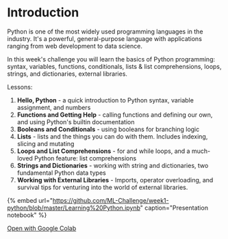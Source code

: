 # Introduction

Python is one of the most widely used programming languages in the industry. It's a powerful, general-purpose language with applications ranging from web development to data science.

In this week's challenge you will learn the basics of Python programming: syntax, variables, functions, conditionals, lists & list comprehensions, loops, strings, and dictionaries, external libraries.

Lessons:

1. **Hello, Python** - a quick introduction to Python syntax, variable assignment, and numbers
2. **Functions and Getting Help** - calling functions and defining our own, and using Python's builtin documentation
3. **Booleans and Conditionals** - using booleans for branching logic
4. **Lists** - lists and the things you can do with them. Includes indexing, slicing and mutating
5. **Loops and List Comprehensions** - for and while loops, and a much-loved Python feature: list comprehensions
6. **Strings and Dictionaries** - working with string and dictionaries, two fundamental Python data types
7. **Working with External Libraries** - Imports, operator overloading, and survival tips for venturing into the world of external libraries.

{% embed url="https://github.com/ML-Challenge/week1-python/blob/master/Learning%20Python.ipynb" caption="Presentation notebook" %}

[Open with Google Colab](https://colab.research.google.com/github/ML-Challenge/week1-python/blob/master/Learning%20Python.ipynb)

